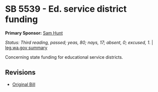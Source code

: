 # SB 5539 - Ed. service district funding
**Primary Sponsor:** [Sam Hunt](/person/leg/sam.hunt.md)

*Status: Third reading, passed; yeas, 80; nays, 17; absent, 0; excused, 1.* | [leg.wa.gov summary](https://app.leg.wa.gov/billsummary?BillNumber=5539&Year=2021)

Concerning state funding for educational service districts.

## Revisions
* [Original Bill](1/)